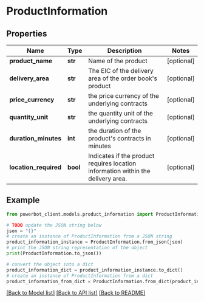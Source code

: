 # ProductInformation


## Properties

Name | Type | Description | Notes
------------ | ------------- | ------------- | -------------
**product_name** | **str** | Name of the product | [optional] 
**delivery_area** | **str** | The EIC of the delivery area of the order book&#39;s product | [optional] 
**price_currency** | **str** | the price currency of the underlying contracts | [optional] 
**quantity_unit** | **str** | the quantity unit of the underlying contracts | [optional] 
**duration_minutes** | **int** | the duration of the product&#39;s contracts in minutes | [optional] 
**location_required** | **bool** | Indicates if the product requires location information within the delivery area. | [optional] 

## Example

```python
from powerbot_client.models.product_information import ProductInformation

# TODO update the JSON string below
json = "{}"
# create an instance of ProductInformation from a JSON string
product_information_instance = ProductInformation.from_json(json)
# print the JSON string representation of the object
print(ProductInformation.to_json())

# convert the object into a dict
product_information_dict = product_information_instance.to_dict()
# create an instance of ProductInformation from a dict
product_information_from_dict = ProductInformation.from_dict(product_information_dict)
```
[[Back to Model list]](../README.md#documentation-for-models) [[Back to API list]](../README.md#documentation-for-api-endpoints) [[Back to README]](../README.md)


